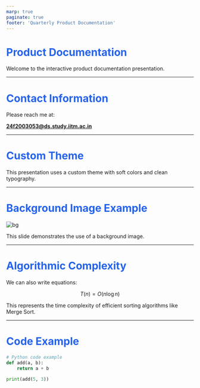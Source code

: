 ```yaml
---
marp: true
paginate: true
footer: 'Quarterly Product Documentation'
---
```


# Product Documentation

Welcome to the interactive product documentation presentation.

---

# Contact Information

Please reach me at:

**24f2003053@ds.study.iitm.ac.in**

---

<!-- Custom theme -->
<style>
section {
  background-color: #f9fafb;
  color: #111827;
  font-family: 'Helvetica Neue', Arial, sans-serif;
}
h1 {
  color: #2563eb;
}
</style>

# Custom Theme

This presentation uses a custom theme with soft colors and clean typography.

---

# Background Image Example

![bg](https://images.unsplash.com/photo-1504384308090-c894fdcc538d?ixlib=rb-4.0.3&auto=format&fit=crop&w=1600&q=80)

This slide demonstrates the use of a background image.

---

# Algorithmic Complexity

We can also write equations:

$$
T(n) = O(n \log n)
$$

This represents the time complexity of efficient sorting algorithms like Merge Sort.

---

# Code Example

```python
# Python code example
def add(a, b):
    return a + b

print(add(5, 3))
